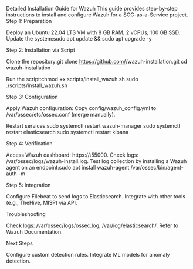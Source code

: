 Detailed Installation Guide for Wazuh
This guide provides step-by-step instructions to install and configure Wazuh for a SOC-as-a-Service project.
Step 1: Preparation

Deploy an Ubuntu 22.04 LTS VM with 8 GB RAM, 2 vCPUs, 100 GB SSD.
Update the system:sudo apt update && sudo apt upgrade -y



Step 2: Installation via Script

Clone the repository:git clone https://github.com/<your-username>/wazuh-installation.git
cd wazuh-installation


Run the script:chmod +x scripts/install_wazuh.sh
sudo ./scripts/install_wazuh.sh



Step 3: Configuration

Apply Wazuh configuration:
Copy config/wazuh_config.yml to /var/ossec/etc/ossec.conf (merge manually).


Restart services:sudo systemctl restart wazuh-manager
sudo systemctl restart elasticsearch
sudo systemctl restart kibana



Step 4: Verification

Access Wazuh dashboard: https://<your-ip>:55000.
Check logs: /var/ossec/logs/wazuh-install.log.
Test log collection by installing a Wazuh agent on an endpoint:sudo apt install wazuh-agent
/var/ossec/bin/agent-auth -m <wazuh-manager-ip>



Step 5: Integration

Configure Filebeat to send logs to Elasticsearch.
Integrate with other tools (e.g., TheHive, MISP) via API.

Troubleshooting

Check logs: /var/ossec/logs/ossec.log, /var/log/elasticsearch/.
Refer to Wazuh Documentation.

Next Steps

Configure custom detection rules.
Integrate ML models for anomaly detection.
